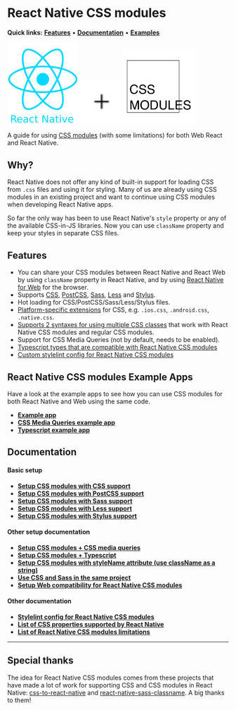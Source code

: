 # React Native CSS modules

**Quick links:** **[Features](#features)** • **[Documentation](https://github.com/kristerkari/react-native-css-modules#documentation)** • **[Examples](#react-native-css-modules-example-apps)**

<a href="https://facebook.github.io/react-native/"><img src="images/react-native-logo.png" width="160"></a><img src="images/plus.svg" width="100"><a href="https://github.com/css-modules/css-modules"><img src="images/css-modules-logo.svg" width="170"></a>

A guide for using [CSS modules](https://github.com/css-modules/css-modules) (with some limitations) for both Web React and React Native.

## Why?

React Native does not offer any kind of built-in support for loading CSS from `.css` files and using it for styling. Many of us are already using CSS modules in an existing project and want to continue using CSS modules when developing React Native apps.

So far the only way has been to use React Native's `style` property or any of the available CSS-in-JS libraries. Now you can use `className` property and keep your styles in separate CSS files.

## Features

* You can share your CSS modules between React Native and React Web by using `className` property in React Native, and by using [React Native for Web](https://github.com/necolas/react-native-web) for the browser.
* Supports [CSS](https://github.com/kristerkari/react-native-css-transformer), [PostCSS](https://github.com/kristerkari/react-native-postcss-transformer), [Sass](https://github.com/kristerkari/react-native-sass-transformer), [Less](https://github.com/kristerkari/react-native-less-transformer) and [Stylus](https://github.com/kristerkari/react-native-stylus-transformer).
* Hot loading for CSS/PostCSS/Sass/Less/Stylus files.
* [Platform-specific extensions](https://facebook.github.io/react-native/docs/platform-specific-code.html#platform-specific-extensions) for CSS, e.g. `.ios.css`, `.android.css`, `.native.css`.
* [Supports 2 syntaxes for using multiple CSS classes](https://github.com/kristerkari/babel-plugin-react-native-classname-to-style#multiple-classes) that work with React Native CSS modules and regular CSS modules.
* Support for CSS Media Queries (not by default, needs to be enabled).
* [Typescript types that are compatible with React Native CSS modules](https://github.com/kristerkari/react-native-types-for-css-modules)
* [Custom stylelint config for React Native CSS modules](https://github.com/kristerkari/stylelint-config-react-native-css-modules)

## React Native CSS modules Example Apps

Have a look at the example apps to see how you can use CSS modules for both React Native and Web using the same code.

* **[Example app](https://github.com/kristerkari/react-native-css-modules-example)**
* **[CSS Media Queries example app](https://github.com/kristerkari/react-native-css-modules-with-media-queries-example)**
* **[Typescript example app](https://github.com/kristerkari/react-native-css-modules-with-typescript-example)**

## Documentation

#### Basic setup

* **[Setup CSS modules with CSS support](docs/setup-css.md)**
* **[Setup CSS modules with PostCSS support](docs/setup-postcss.md)**
* **[Setup CSS modules with Sass support](docs/setup-sass.md)**
* **[Setup CSS modules with Less support](docs/setup-less.md)**
* **[Setup CSS modules with Stylus support](docs/setup-stylus.md)**

#### Other setup documentation

* **[Setup CSS modules + CSS media queries](docs/setup-media-queries.md)**
* **[Setup CSS modules + Typescript](docs/setup-typescript.md)**
* **[Setup CSS modules with styleName attribute (use className as a string)](docs/setup-stylename.md)**
* **[Use CSS and Sass in the same project](docs/multiple-transformers.md)**
* **[Setup Web compatibility for React Native CSS modules](docs/web-compatibility.md)**

#### Other documentation

* **[Stylelint config for React Native CSS modules](https://github.com/kristerkari/stylelint-config-react-native-css-modules)**
* **[List of CSS properties supported by React Native](https://github.com/vhpoet/react-native-styling-cheat-sheet)**
* **[List of React Native CSS modules limitations](docs/limitations.md)**

---

## Special thanks

The idea for React Native CSS modules comes from these projects that have made a lot of work for supporting CSS and CSS modules in React Native: [css-to-react-native](https://github.com/styled-components/css-to-react-native) and [react-native-sass-classname](https://github.com/daniloster/react-native-sass-classname). A big thanks to them!
